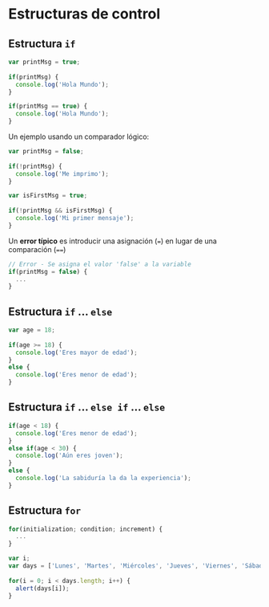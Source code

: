 # Estructuras de control

## Estructura ```if```

```js
var printMsg = true;
 
if(printMsg) {
  console.log('Hola Mundo');
}

if(printMsg == true) {
  console.log('Hola Mundo');
}
```

Un ejemplo usando un comparador lógico:

```js
var printMsg = false;
 
if(!printMsg) {
  console.log('Me imprimo');
}

var isFirstMsg = true;
 
if(!printMsg && isFirstMsg) {
  console.log('Mi primer mensaje');
}
```

Un **error típico** es introducir una asignación (```=```) en lugar de una comparación (```==```)
```js
// Error - Se asigna el valor 'false' a la variable
if(printMsg = false) {
  ...
}
```
## Estructura ```if``` ... ```else```

```js
var age = 18;
 
if(age >= 18) {
  console.log('Eres mayor de edad');
}
else {
  console.log('Eres menor de edad');
}
```

## Estructura ```if``` ... ```else if``` ... ```else```

```js
if(age < 18) {
  console.log('Eres menor de edad');
}
else if(age < 30) {
  console.log('Aún eres joven');
}
else {
  console.log('La sabiduría la da la experiencia');
}
```

## Estructura ```for```

```js
for(initialization; condition; increment) {
  ...
}
```

```js
var i;
var days = ['Lunes', 'Martes', 'Miércoles', 'Jueves', 'Viernes', 'Sábado', 'Domingo'];
 
for(i = 0; i < days.length; i++) {
  alert(days[i]);
}
```
